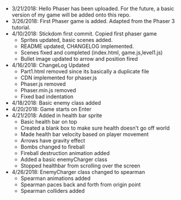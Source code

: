 - 3/21/2018: Hello Phaser has been uploaded. For the future, a basic version of my game will be added onto this repo.
- 3/26/2018: First Phaser game is added. Adapted from the Phaser 3 tutorial.
- 4/10/2018: Stickdom first commit. Copied first phaser game
	- Sprites updated, basic scenes added.
	- README updated, CHANGELOG implemented.
	- Scenes fixed and completed (index.html, game.js,level1.js)
	- Bullet image updated to arrow and position fired
- 4/16/2018: ChangeLog Updated
	- Part1.html removed since its basically a duplicate file
	- CDN implemented for phaser.js
	- Phaser.js removed
	- Phaser.min.js removed
	- Fixed bad indentation
- 4/18/2018: Basic enemy class added
- 4/20/2018: Game starts on Enter
- 4/21/2018: Added in health bar sprite
	- Basic health bar on top
	- Created a blank box to make sure health doesn't go off world
	- Made health bar velocity based on player movement
	- Arrows have gravity effect
	- Bombs changed to fireball
	- Fireball destruction animation added
	- Added a basic enemyCharger class
	- Stopped healthbar from scrolling over the screen
- 4/26/2018: EnemyCharger class changed to spearman
	- Spearman animations added
	- Spearman paces back and forth from origin point
	- Spearman colliders added